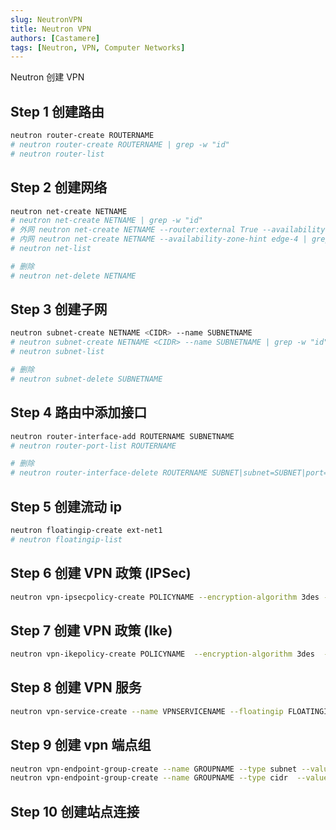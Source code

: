 ```yaml
---
slug: NeutronVPN
title: Neutron VPN
authors: [Castamere]
tags: [Neutron, VPN, Computer Networks]
---
```


Neutron 创建 VPN

<!--truncate-->

## Step 1 创建路由

```bash
neutron router-create ROUTERNAME
# neutron router-create ROUTERNAME | grep -w "id"
# neutron router-list
```

## Step 2 创建网络

```bash
neutron net-create NETNAME
# neutron net-create NETNAME | grep -w "id"
# 外网 neutron net-create NETNAME --router:external True --availability-zone-hint edge-4 | grep -w "id"
# 内网 neutron net-create NETNAME --availability-zone-hint edge-4 | grep -w "id"
# neutron net-list

# 删除
# neutron net-delete NETNAME
```

## Step 3 创建子网

```bash
neutron subnet-create NETNAME <CIDR> --name SUBNETNAME
# neutron subnet-create NETNAME <CIDR> --name SUBNETNAME | grep -w "id"
# neutron subnet-list

# 删除
# neutron subnet-delete SUBNETNAME
```

## Step 4 路由中添加接口

```bash
neutron router-interface-add ROUTERNAME SUBNETNAME
# neutron router-port-list ROUTERNAME

# 删除
# neutron router-interface-delete ROUTERNAME SUBNET|subnet=SUBNET|port=PORT
```

## Step 5 创建流动 ip

```bash
neutron floatingip-create ext-net1
# neutron floatingip-list
```

## Step 6 创建 VPN 政策 (IPSec)

```bash
neutron vpn-ipsecpolicy-create POLICYNAME --encryption-algorithm 3des --pfs group2
```

## Step 7 创建 VPN 政策 (Ike)

```bash
neutron vpn-ikepolicy-create POLICYNAME  --encryption-algorithm 3des  --pfs group2
```

## Step 8 创建 VPN 服务

```bash
neutron vpn-service-create --name VPNSERVICENAME --floatingip FLOATINGIPID ROUTERNAME (INNER)SUBNETNAME
```

## Step 9 创建 vpn 端点组

```bash
neutron vpn-endpoint-group-create --name GROUPNAME --type subnet --value ID
neutron vpn-endpoint-group-create --name GROUPNAME --type cidr  --value IP Segment
```

## Step 10 创建站点连接

